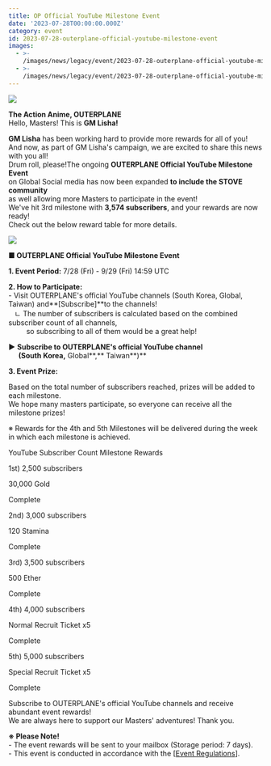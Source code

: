```yaml
---
title: OP Official YouTube Milestone Event
date: '2023-07-28T00:00:00.000Z'
category: event
id: 2023-07-28-outerplane-official-youtube-milestone-event
images:
  - >-
    /images/news/legacy/event/2023-07-28-outerplane-official-youtube-milestone-event/294aeb96eea04ae1a31aad4044672074.webp
  - >-
    /images/news/legacy/event/2023-07-28-outerplane-official-youtube-milestone-event/d0d7e7cd5f1247fa83ce4c344eab25f5.webp
---
```


![](/images/news/legacy/event/2023-07-28-outerplane-official-youtube-milestone-event/294aeb96eea04ae1a31aad4044672074.webp)

  
**The Action Anime, OUTERPLANE**  
Hello, Masters! This is **GM Lisha!**  
  
**GM Lisha** has been working hard to provide more rewards for all of you!  
And now, as part of GM Lisha's campaign, we are excited to share this news with you all!  
Drum roll, please!The ongoing **OUTERPLANE Official YouTube Milestone Event**  
on Global Social media has now been expanded **to include the STOVE community**   
as well allowing more Masters to participate in the event!  
We've hit 3rd milestone with **3,574 subscribers**, and your rewards are now ready!  
Check out the below reward table for more details.

![](/images/news/legacy/event/2023-07-28-outerplane-official-youtube-milestone-event/d0d7e7cd5f1247fa83ce4c344eab25f5.webp)

  
**■ OUTERPLANE Official YouTube Milestone Event**  
  
**1\. Event Period:** 7/28 (Fri) - 9/29 (Fri) 14:59 UTC  
  
**2\. How to Participate:**   
\- Visit OUTERPLANE's official YouTube channels (South Korea, Global, Taiwan) and**\[Subscribe\]**to the channels!  
   ㄴ The number of subscribers is calculated based on the combined subscriber count of all channels,  
         so subscribing to all of them would be a great help!

**▶** **Subscribe to OUTERPLANE's official YouTube channel**  
     **(**South Korea**,** Global**,** Taiwan**)**

**3\. Event Prize:** 

Based on the total number of subscribers reached, prizes will be added to each milestone.  
We hope many masters participate, so everyone can receive all the milestone prizes!

※ Rewards for the 4th and 5th Milestones will be delivered during the week in which each milestone is achieved.  

YouTube Subscriber Count Milestone Rewards

1st) 2,500 subscribers

30,000 Gold

Complete

2nd) 3,000 subscribers

120 Stamina

Complete

3rd) 3,500 subscribers

500 Ether

Complete

4th) 4,000 subscribers

Normal Recruit Ticket x5

Complete

5th) 5,000 subscribers

Special Recruit Ticket x5

Complete

Subscribe to OUTERPLANE's official YouTube channels and receive abundant event rewards!  
We are always here to support our Masters' adventures! Thank you.

**※ Please Note!**  
\- The event rewards will be sent to your mailbox (Storage period: 7 days).  
\- This event is conducted in accordance with the \[[Event Regulations](https://www.smilegatemegaport.com/terms/index?gameType=MOBILE&termsType=8&langCode=en)\].
